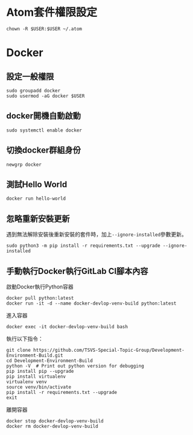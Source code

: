 # Atom套件權限設定

```
chown -R $USER:$USER ~/.atom
```

# Docker
## 設定一般權限
```
sudo groupadd docker
sudo usermod -aG docker $USER
```

## docker開機自動啟動
```
sudo systemctl enable docker
```

## 切換docker群組身份

```
newgrp docker
```

## 測試Hello World
```
docker run hello-world
```

## 忽略重新安裝更新
遇到無法解除安裝後重新安裝的套件時，加上`--ignore-installed`參數更新。

```
sudo python3 -m pip install -r requirements.txt --upgrade --ignore-installed
```

## 手動執行Docker執行GitLab CI腳本內容
啟動Docker執行Python容器

```shell
docker pull python:latest
docker run -it -d --name docker-devlop-venv-build python:latest
```

進入容器

```shell
docker exec -it docker-devlop-venv-build bash
```

執行以下指令：

```shell
git clone https://github.com/TSVS-Special-Topic-Group/Development-Environment-Build.git
cd Development-Environment-Build
python -V  # Print out python version for debugging
pip install pip --upgrade
pip install virtualenv
virtualenv venv
source venv/bin/activate
pip install -r requirements.txt --upgrade
exit
```

離開容器

```
docker stop docker-devlop-venv-build
docker rm docker-devlop-venv-build
```
